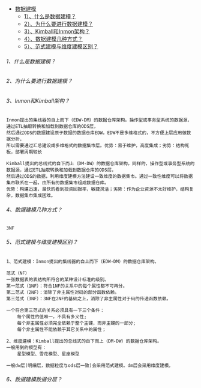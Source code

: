 * [数据建模]()
    - [1）、什么是数据建模？]()
    - [2）、为什么要进行数据建模？]()
    - [3）、Kimball和Inmon架构？]()
    - [4）、数据建模几种方式？]()
    - [5）、范式建模与维度建模区别？]()

###### 1、什么是数据建模？


###### 2、为什么要进行数据建模？


###### 3、Inmon和Kimball架构？
    Inmon提出的集线器的自上而下（EDW-DM）的数据仓库架构。操作型或事务型系统的数据源，通过ETL抽取转换和加载到数据仓库的ODS层，
    然后通过ODS的数据建设原子数据的数据仓库EDW，EDW不是多维格式的，不方便上层应用做数据分析，
    所以需要通过汇总建设成多维格式的数据集市层。优势：易于维护，高度集成；劣势：结构死板，部署周期较长
    
    Kimball提出的总线式的自下而上（DM-DW）的数据仓库架构。同样的，操作型或事务型系统的数据源，通过ETL抽取转换和加载到数据仓库的ODS层，
    然后通过ODS的数据，利用维度建模方法建设一致维度的数据集市。通过一致性维度可以将数据集市联系在一起，由所有的数据集市组成数据仓库。
    优势：构建迅速，最快的看到投资回报率，敏捷灵活；劣势：作为企业资源不太好维护，结构复杂，数据集市集成困难。

###### 4、数据建模几种方式？
    3NF

###### 5、范式建模与维度建模区别？
    1、范式建模：Inmon提出的集线器的自上而下（EDW-DM）的数据仓库架构。
    
    范式（NF）
    一张数据表的表结构所符合的某种设计标准的级别。
    第一范式（1NF）：符合1NF的关系中的每个属性都不可再分。
    第二范式（2NF）：消除了非主属性对码的部分函数依赖。
    第三范式（3NF）：3NF在2NF的基础之上，消除了非主属性对于码的传递函数依赖。
    
    一个符合第三范式的关系必须具有一下三个条件：
        每个属性的值唯一，不具有多义性;
        每个非主属性必须完全依赖于整个主键，而非主键的一部分;
        每个非主属性不能依赖于其它关系中的属性；       
    
    2、维度建模：Kimball提出的总线式的自下而上（DM-DW）的数据仓库架构。
    一般用到的模型有：
        星型模型、雪花模型、星座模型
    
    一般dw层(明细层，数据粒度与ods层一致)会采用范式建模。dm层会采用维度建模。

###### 6、数据建模数据分层？

